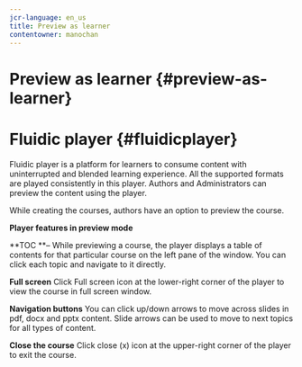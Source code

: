 ```yaml
---
jcr-language: en_us
title: Preview as learner
contentowner: manochan
---
```



# Preview as learner {#preview-as-learner}

# Fluidic player  {#fluidicplayer}

Fluidic player is a platform for learners to consume content with uninterrupted and blended learning experience. All the supported formats are played&nbsp;consistently in this player. Authors and Administrators can preview the content using the player.

While creating the courses, authors have an option to preview the course.

**Player features in preview mode**

**TOC **–&nbsp;While previewing a course, the player displays a table of contents for that particular course on the left pane of the window. You can click each topic and navigate to it directly.

**Full screen**&nbsp;Click Full screen icon at the lower-right corner of the player to view the course in full screen window.

**Navigation buttons**&nbsp;You can click up/down arrows to move across slides in pdf, docx and pptx content. Slide arrows can be used to move to next topics for all types of content.

**Close the course**&nbsp;Click close (x) icon at the upper-right corner of the player to exit the course.
